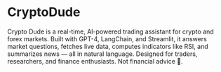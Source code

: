 # CryptoDude
Crypto Dude is a real-time, AI-powered trading assistant for crypto and forex markets. Built with GPT-4, LangChain, and Streamlit, it answers market questions, fetches live data, computes indicators like RSI, and summarizes news — all in natural language. Designed for traders, researchers, and finance enthusiasts. Not financial advice 🚀.
